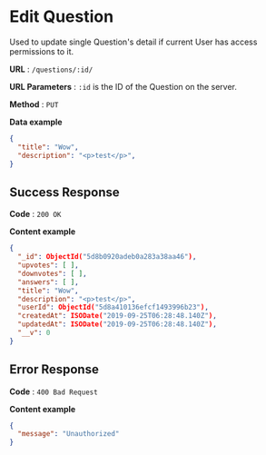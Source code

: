 # Edit Question

Used to update single Question's detail if current User has access permissions to it.

**URL** : `/questions/:id/`

**URL Parameters** : `:id` is the ID of the Question on the server.

**Method** : `PUT`

**Data example**

```json
{
  "title": "Wow",
  "description": "<p>test</p>",
}
```



## Success Response

**Code** : `200 OK`

**Content example**

```json
{
  "_id": ObjectId("5d8b0920adeb0a283a38aa46"),
  "upvotes": [ ],
  "downvotes": [ ],
  "answers": [ ],
  "title": "Wow",
  "description": "<p>test</p>",
  "userId": ObjectId("5d8a410136efcf1493996b23"),
  "createdAt": ISODate("2019-09-25T06:28:48.140Z"),
  "updatedAt": ISODate("2019-09-25T06:28:48.140Z"),
  "__v": 0
}
```



## Error Response

**Code** : `400 Bad Request`

**Content example**

```json
{
  "message": "Unauthorized"
}
```